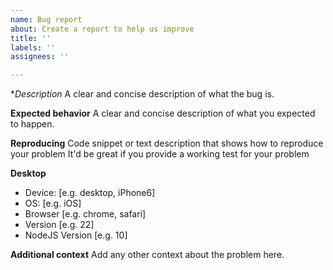 ```yaml
---
name: Bug report
about: Create a report to help us improve
title: ''
labels: ''
assignees: ''

---
```


**Description*
A clear and concise description of what the bug is.

**Expected behavior**
A clear and concise description of what you expected to happen.

**Reproducing**
Code snippet or text description that shows how to reproduce your problem
It'd be great if you provide a working test for your problem

**Desktop**
 - Device: [e.g. desktop, iPhone6]
 - OS: [e.g. iOS]
 - Browser [e.g. chrome, safari]
 - Version [e.g. 22]
 - NodeJS Version [e.g. 10]

**Additional context**
Add any other context about the problem here.
